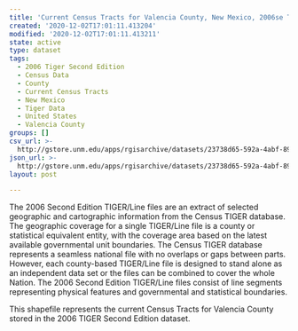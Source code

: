 ```yaml
---
title: 'Current Census Tracts for Valencia County, New Mexico, 2006se TIGER'
created: '2020-12-02T17:01:11.413204'
modified: '2020-12-02T17:01:11.413211'
state: active
type: dataset
tags:
  - 2006 Tiger Second Edition
  - Census Data
  - County
  - Current Census Tracts
  - New Mexico
  - Tiger Data
  - United States
  - Valencia County
groups: []
csv_url: >-
  http://gstore.unm.edu/apps/rgisarchive/datasets/23738d65-592a-4abf-89a6-a4bb831ca559/tgr2006se_vale_trtcu.derived.csv
json_url: >-
  http://gstore.unm.edu/apps/rgisarchive/datasets/23738d65-592a-4abf-89a6-a4bb831ca559/tgr2006se_vale_trtcu.derived.json
layout: post

---
```

The 2006 Second Edition TIGER/Line files are an extract of selected geographic and cartographic information from the Census TIGER database.  The geographic coverage for a single TIGER/Line file is a county or statistical equivalent entity, with the coverage area based on the latest available governmental unit boundaries. The Census TIGER database represents a seamless national file with no overlaps or gaps between parts.  However, each county-based TIGER/Line file is designed to stand alone as an independent data set or the files can be combined to cover the whole Nation.  The 2006 Second Edition  TIGER/Line files consist of line segments representing physical features and governmental and statistical boundaries.  

This shapefile represents the current Census Tracts for Valencia County stored in the 2006 TIGER Second Edition dataset.
